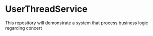# UserThreadService
This repository will demonstrate a system that process business logic regarding concert
